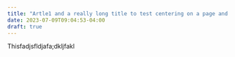 ```yaml
---
title: "Artle1 and a really long title to test centering on a page and stuff, hopefully this is enough"
date: 2023-07-09T09:04:53-04:00
draft: true
---
```



Thisfadjsfldjafa;dkljfakl
